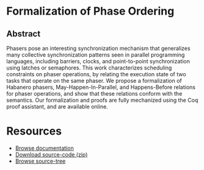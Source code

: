 # Formalization of Phase Ordering

## Abstract

Phasers pose an interesting synchronization mechanism that generalizes many collective
synchronization patterns seen in parallel programming languages, including barriers, clocks, and
point-to-point synchronization using latches or semaphores. This work characterizes scheduling constraints
on phaser operations, by relating the execution state of two tasks that operate on the same phaser.
We propose a formalization of Habanero phasers, May-Happen-In-Parallel, and Happens-Before
relations for phaser operations, and show that these relations conform with the semantics. Our
formalization and proofs are fully mechanized using the Coq proof assistant, and are available online.


# Resources

* [Browse documentation](http://cogumbreiro.github.io/places16/coqdoc/toc.html)
* [Download source-code (zip)](https://github.com/cogumbreiro/hj-coq/archive/places16.zip)
* [Browse source-tree](https://github.com/cogumbreiro/hj-coq/tree/places16)
